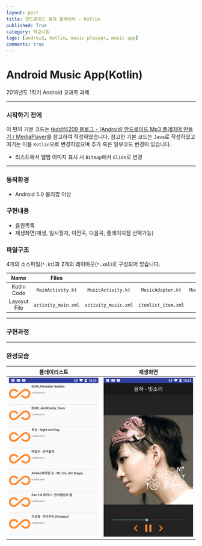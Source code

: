 ```yaml
---
layout: post
title: 안드로이드 뮤직 플레이어 - Kotlin
published: True
category: 학교시험
tags: [android, kotlin, music pleayer, music app]
comments: true
---
```


# Android Music App(Kotlin)

2018년도 1학기 Android 교과목 과제

---

### 시작하기 전에

이 편의 기본 코드는 [tkddlf4209 블로그 - [Android] 안드로이드 Mp3 플레이어 만들기 / MediaPlayer](http://blog.naver.com/PostView.nhn?blogId=tkddlf4209&logNo=220746210643&categoryNo=41&parentCategoryNo=0&viewDate=&currentPage=1&postListTopCurrentPage=1&from=postView)를 참고하여 작성하였습니다.
참고한 기본 코드는 `Java`로 작성하였고 여기는 이를 `Kotlin`으로 변경하였으며 추가 혹은 일부코드 변경이 있습니다.

* 리스트에서 앨범 이미지 표시 시 `Bitmap`에서 `Glide`로 변경

---

### 동작환경

* Android 5.0 롤리팝 이상

### 구현내용

* 음원목록
* 재생화면(재생, 일시정지, 이전곡, 다음곡, 플레이지점 선택가능)


### 파일구조

4개의 소스파일(`*.kt`)과 2개의 레이아웃(`*.xml`)로 구성되어 있습니다.

| Name | Files | | | |
| :-----------: | :-----: | :----: | :----: | :----: |
| Kotlin Code | `MainActivity.kt` | `MusicActivity.kt` | `MusicAdapter.kt` | `MusicType.kt` |
| Layoyut File | `activity_main.xml` | `activity_music.xml` | `itemlist_item.xml` | - |

---

### 구현과정



---

### 완성모습

| 플레이리스트 | 재생화면 |
| :-------: | :----: |
| ![Playlist](https://github.com/level120/Android_MusicPlayer/raw/master/asset/1.png) | ![Playlist](https://github.com/level120/Android_MusicPlayer/raw/master/asset/2.png) |